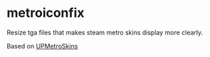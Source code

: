 # metroiconfix
Resize tga files that makes steam metro skins display more clearly.

Based on [UPMetroSkins](https://github.com/redsigma/UPMetroSkin)
